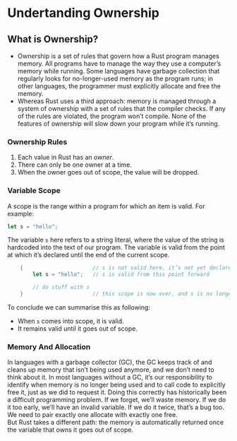 # Undertanding Ownership

## What is Ownership?

- Ownership is a set of rules that govern how a Rust program manages memory. All programs have to manage the way they use a computer’s memory while running. Some languages have garbage collection that regularly looks for no-longer-used memory as the program runs; in other languages, the programmer must explicitly allocate and free the memory.
- Whereas Rust uses a third approach: memory is managed through a system of ownership with a set of rules that the compiler checks. If any of the rules are violated, the program won’t compile. None of the features of ownership will slow down your program while it’s running.

### Ownership Rules

1. Each value in Rust has an <i>owner</i>.
2. There can only be one owner at a time.
3. When the owner goes out of scope, the value will be dropped.

### Variable Scope

A scope is the range within a program for which an item is valid. For example:<br>

```Rust
let s = "hello";
```

The variable `s` here refers to a string literal, where the value of the string is hardcoded into the text of our program. The variable is valid from the point at which it’s declared until the end of the current scope. <br>

```Rust
    {                      // s is not valid here, it’s not yet declared
        let s = "hello";   // s is valid from this point forward

        // do stuff with s
    }                      // this scope is now over, and s is no longer valid

```

To conclude we can summarise this as following:<br>

- When `s` comes into scope, it is valid.
- It remains valid until it goes out of scope.

### Memory And Allocation

In languages with a garbage collector (GC), the GC keeps track of and cleans up memory that isn’t being used anymore, and we don’t need to think about it. In most languages without a GC, it’s our responsibility to identify when memory is no longer being used and to call code to explicitly free it, just as we did to request it. Doing this correctly has historically been a difficult programming problem. If we forget, we’ll waste memory. If we do it too early, we’ll have an invalid variable. If we do it twice, that’s a bug too. We need to pair exactly one allocate with exactly one free.<br>
But Rust takes a different path: the memory is automatically returned once the variable that owns it goes out of scope.<br>

